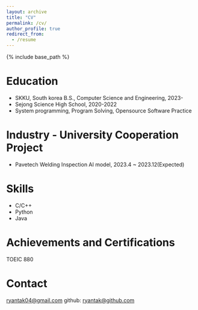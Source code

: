 ```yaml
---
layout: archive
title: "CV"
permalink: /cv/
author_profile: true
redirect_from:
  - /resume
---
```


{% include base_path %}

Education
======
* SKKU, South korea B.S., Computer Science and Engineering, 2023-
* Sejong Science High School, 2020-2022
* System programming, Program Solving, Opensource Software Practice


Industry - University Cooperation Project
======
* Pavetech Welding Inspection AI model, 2023.4 ~ 2023.12(Expected)

Skills
======
* C/C++
* Python
* Java

Achievements and Certifications
======
 TOEIC 880
  
Contact
======
ryantak04@gmail.com
github: ryantak@github.com